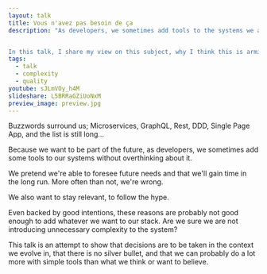 ```yaml
---
layout: talk
title: Vous n'avez pas besoin de ça
description: "As developers, we sometimes add tools to the systems we are working on without thinking twice about the complexity they bring because we pretend to foresee what the future will be or just because we are following the hype. 


In this talk, I share my view on this subject, why I think this is arming projects, and explore a few alternatives to current buzzwords to gain simplicity."
tags:
  - talk
  - complexity
  - quality
youtube: sJLmVOy_h4M
slideshare: L5BRRaGZiUoNxM
preview_image: preview.jpg
---
```


Buzzwords surround us; Microservices, GraphQL, Rest, DDD, Single Page App, and the list is still long...

Because we want to be part of the future, as developers, we sometimes add some tools to our systems without overthinking about it.

We pretend we're able to foresee future needs and that we'll gain time in the long run. More often than not, we're wrong.

We also want to stay relevant, to follow the hype.

Even backed by good intentions, these reasons are probably not good enough to add whatever we want to our stack. Are we sure we are not introducing unnecessary complexity to the system?

This talk is an attempt to show that decisions are to be taken in the context we evolve in, that there is no silver bullet, and that we can probably do a lot more with simple tools than what we think or want to believe.